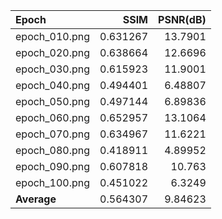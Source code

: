 | Epoch         |     SSIM |   PSNR(dB) |
|:--------------|---------:|-----------:|
| epoch_010.png | 0.631267 |   13.7901  |
| epoch_020.png | 0.638664 |   12.6696  |
| epoch_030.png | 0.615923 |   11.9001  |
| epoch_040.png | 0.494401 |    6.48807 |
| epoch_050.png | 0.497144 |    6.89836 |
| epoch_060.png | 0.652957 |   13.1064  |
| epoch_070.png | 0.634967 |   11.6221  |
| epoch_080.png | 0.418911 |    4.89952 |
| epoch_090.png | 0.607818 |   10.763   |
| epoch_100.png | 0.451022 |    6.3249  |
| **Average**   | 0.564307 |    9.84623 |